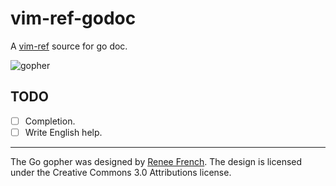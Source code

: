 # vim-ref-godoc

A [vim-ref](https://github.com/thinca/vim-ref) source for go doc.

![gopher](https://golang.org/doc/gopher/ref.png)

## TODO
- [ ] Completion.
- [ ] Write English help.

- - -

The Go gopher was designed by [Renee French](http://reneefrench.blogspot.com). 
The design is licensed under the Creative Commons 3.0 Attributions license.  
